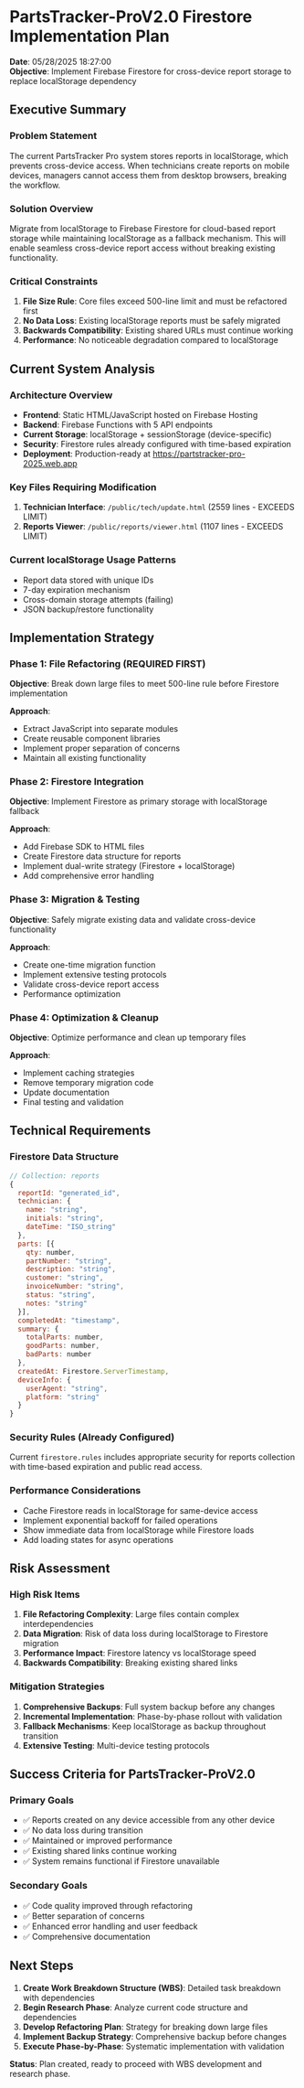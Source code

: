 # PartsTracker-ProV2.0 Firestore Implementation Plan
**Date**: 05/28/2025 18:27:00  
**Objective**: Implement Firebase Firestore for cross-device report storage to replace localStorage dependency

## Executive Summary

### Problem Statement
The current PartsTracker Pro system stores reports in localStorage, which prevents cross-device access. When technicians create reports on mobile devices, managers cannot access them from desktop browsers, breaking the workflow.

### Solution Overview
Migrate from localStorage to Firebase Firestore for cloud-based report storage while maintaining localStorage as a fallback mechanism. This will enable seamless cross-device report access without breaking existing functionality.

### Critical Constraints
1. **File Size Rule**: Core files exceed 500-line limit and must be refactored first
2. **No Data Loss**: Existing localStorage reports must be safely migrated
3. **Backwards Compatibility**: Existing shared URLs must continue working
4. **Performance**: No noticeable degradation compared to localStorage

## Current System Analysis

### Architecture Overview
- **Frontend**: Static HTML/JavaScript hosted on Firebase Hosting
- **Backend**: Firebase Functions with 5 API endpoints
- **Current Storage**: localStorage + sessionStorage (device-specific)
- **Security**: Firestore rules already configured with time-based expiration
- **Deployment**: Production-ready at https://partstracker-pro-2025.web.app

### Key Files Requiring Modification
1. **Technician Interface**: `/public/tech/update.html` (2559 lines - EXCEEDS LIMIT)
2. **Reports Viewer**: `/public/reports/viewer.html` (1107 lines - EXCEEDS LIMIT)

### Current localStorage Usage Patterns
- Report data stored with unique IDs
- 7-day expiration mechanism
- Cross-domain storage attempts (failing)
- JSON backup/restore functionality

## Implementation Strategy

### Phase 1: File Refactoring (REQUIRED FIRST)
**Objective**: Break down large files to meet 500-line rule before Firestore implementation

**Approach**:
- Extract JavaScript into separate modules
- Create reusable component libraries
- Implement proper separation of concerns
- Maintain all existing functionality

### Phase 2: Firestore Integration
**Objective**: Implement Firestore as primary storage with localStorage fallback

**Approach**:
- Add Firebase SDK to HTML files
- Create Firestore data structure for reports
- Implement dual-write strategy (Firestore + localStorage)
- Add comprehensive error handling

### Phase 3: Migration & Testing
**Objective**: Safely migrate existing data and validate cross-device functionality

**Approach**:
- Create one-time migration function
- Implement extensive testing protocols
- Validate cross-device report access
- Performance optimization

### Phase 4: Optimization & Cleanup
**Objective**: Optimize performance and clean up temporary files

**Approach**:
- Implement caching strategies
- Remove temporary migration code
- Update documentation
- Final testing and validation

## Technical Requirements

### Firestore Data Structure
```javascript
// Collection: reports
{
  reportId: "generated_id",
  technician: {
    name: "string",
    initials: "string", 
    dateTime: "ISO_string"
  },
  parts: [{
    qty: number,
    partNumber: "string",
    description: "string",
    customer: "string",
    invoiceNumber: "string",
    status: "string",
    notes: "string"
  }],
  completedAt: "timestamp",
  summary: {
    totalParts: number,
    goodParts: number,
    badParts: number
  },
  createdAt: Firestore.ServerTimestamp,
  deviceInfo: {
    userAgent: "string",
    platform: "string"
  }
}
```

### Security Rules (Already Configured)
Current `firestore.rules` includes appropriate security for reports collection with time-based expiration and public read access.

### Performance Considerations
- Cache Firestore reads in localStorage for same-device access
- Implement exponential backoff for failed operations
- Show immediate data from localStorage while Firestore loads
- Add loading states for async operations

## Risk Assessment

### High Risk Items
1. **File Refactoring Complexity**: Large files contain complex interdependencies
2. **Data Migration**: Risk of data loss during localStorage to Firestore migration
3. **Performance Impact**: Firestore latency vs localStorage speed
4. **Backwards Compatibility**: Breaking existing shared links

### Mitigation Strategies
1. **Comprehensive Backups**: Full system backup before any changes
2. **Incremental Implementation**: Phase-by-phase rollout with validation
3. **Fallback Mechanisms**: Keep localStorage as backup throughout transition
4. **Extensive Testing**: Multi-device testing protocols

## Success Criteria for PartsTracker-ProV2.0

### Primary Goals
- ✅ Reports created on any device accessible from any other device
- ✅ No data loss during transition
- ✅ Maintained or improved performance
- ✅ Existing shared links continue working
- ✅ System remains functional if Firestore unavailable

### Secondary Goals
- ✅ Code quality improved through refactoring
- ✅ Better separation of concerns
- ✅ Enhanced error handling and user feedback
- ✅ Comprehensive documentation

## Next Steps

1. **Create Work Breakdown Structure (WBS)**: Detailed task breakdown with dependencies
2. **Begin Research Phase**: Analyze current code structure and dependencies
3. **Develop Refactoring Plan**: Strategy for breaking down large files
4. **Implement Backup Strategy**: Comprehensive backup before changes
5. **Execute Phase-by-Phase**: Systematic implementation with validation

**Status**: Plan created, ready to proceed with WBS development and research phase. 
